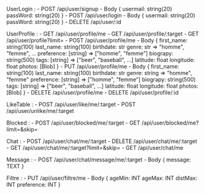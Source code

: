 UserLogin :
    - POST      /api/user/signup
        - Body 
        {
            usermail: string(20)
            passWord: string(20)
        }
    - POST      /api/user/login
        - Body 
        {
            usermail: string(20)
            passWord: string(20)
        }
    - DELETE    /api/user/:id

UserProfile :
    - GET       /api/user/profile/me
    - GET       /api/user/profile/:target
    - GET       /api/user/profile?limit=<int>
    - POST      /api/user/profile/me
        - Body 
        {
            first_name: string(100)
            last_name:  string(100)
            birthdate:  str
            genre:      str => "homme", "femme", ...
            preference: [string] => ["homme", "femme"]
            biograpy:   string(500)
            tags:       [string] => ["beer", "baseball", ...]
            latitude:   float
            longitude:  float
            photos:     [Blob]
        }
    - PUT         /api/user/profile/me
        - Body 
        {
            first_name: string(100)
            last_name:  string(100)
            birthdate:  str
            genre:      string => "homme", "femme"
            preference: [string] => ["homme", "femme"]
            biograpy:   string(500)
            tags:       [string] => ["beer", "baseball", ...]
            latitude:   float
            longitude:  float
            photos:     [Blob]
        }
    - DELETE    /api/user/profile/me
    - DELETE    /api/user/profile/:id


LikeTable :
    - POST      /api/user/like/me/:target
    - POST      /api/user/unlike/me/:target

Blocked :
    - POST      /api/user/blocked/me/:target
    - GET       /api/user/blocked/me?limit=<int>&skip=<int>

Chat :
    - POST      /api/user/chat/me/:target
    - DELETE    /api/user/chat/me/:target
    - GET       /api/user/chat/me/:target?limit=<int>&skip=<int>
    - GET       /api/user/chat/me

Message :
    - POST      /api/user/chat/message/me/:target
        - Body 
        {
            message:    TEXT
        }

Filtre :
    - PUT       /api/user/filtre/me
        - Body
        {
            ageMin:     INT
            ageMax:     INT
            distMax:    INT
            preference: INT
        }
